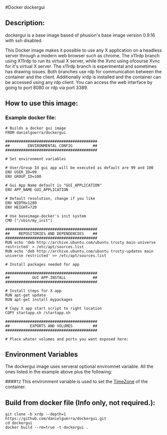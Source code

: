 #Docker dockergui

## Description:
dockergui is a base image based of phusion's base image version 0.9.16 with ssh disabled.
  
 
This Docker image makes it possible to use any X application  on a headless server through a modern web browser such as chrome. The x11rdp branch using X11rdp to 
run its virtual X server, while the Xvnc using ofcourse Xvnc for it's virtual X server. The x11rdp branch is experimental and sometimes has drawing issues. Both branches
use rdp for communication between the container and the client.
Additionally xrdp is installed and the container can be accessed using any rdp client. You can access the web interface by going to port 8080 or rdp via port 3389.
  
  
## How to use this image:
  
### Example docker file:
  
```
# Builds a docker gui image
FROM danielguerra/dockergui

#########################################
##        ENVIRONMENTAL CONFIG         ##
#########################################

# Set environment variables

# User/Group Id gui app will be executed as default are 99 and 100
ENV USER_ID=99
ENV GROUP_ID=100

# Gui App Name default is "GUI_APPLICATION"
ENV APP_NAME GUI_APPLICATION

# Default resolution, change if you like
ENV WIDTH=1280
ENV HEIGHT=720

# Use baseimage-docker's init system
CMD ["/sbin/my_init"]

#########################################
##    REPOSITORIES AND DEPENDENCIES    ##
#########################################
RUN echo 'deb http://archive.ubuntu.com/ubuntu trusty main universe restricted' > /etc/apt/sources.list
RUN echo 'deb http://archive.ubuntu.com/ubuntu trusty-updates main universe restricted' >> /etc/apt/sources.list

# Install packages needed for app

#########################################
##          GUI APP INSTALL            ##
#########################################

# Install steps for X app
RUN apt-get update
RUN apt-get install mypackages

# Copy X app start script to right location
COPY startapp.sh /startapp.sh

#########################################
##         EXPORTS AND VOLUMES         ##
#########################################

# Place whater volumes and ports you want exposed here:

```
  
## Environment Variables
  
The dockergui image uses serveral optional enviromnet variable. All the ones listed in the example above plus the following:

####`TZ`
This environment variable is used to set the [TimeZone] of the container.

[TimeZone]: http://en.wikipedia.org/wiki/List_of_tz_database_time_zones
   
## Build from docker file (Info only, not required.):

```
git clone -b xrdp --depth=1 https://github.com/danielguerra/dockergui.git 
cd dockergui
docker build --rm=true -t dockergui . 
```
